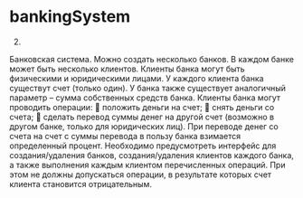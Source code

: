 # bankingSystem

2.	
Банковская система. Можно создать несколько банков. 
В каждом банке может быть несколько клиентов. Клиенты банка могут быть физическими и юридическими лицами. 
У каждого клиента банка существут счет (только один). 
У банка также существует аналогичный параметр – сумма собственных средств банка. 
Клиенты банка могут проводить операции:
  	положить деньги на счет;
  	снять деньги со счета;
  	сделать перевод суммы денег на другой счет (возможно в другом банке, только для юридических лиц).
При переводе денег со счета на счет с суммы перевода в пользу банка взимается определенный процент. 
Необходимо предусмотреть интерфейс для создания/удаления банков, создания/удаления клиентов каждого банка, 
а также выполнения каждым клиентом перечисленных операций. При этом не должны допускаться операции, 
в результате которых счет клиента становится отрицательным.
